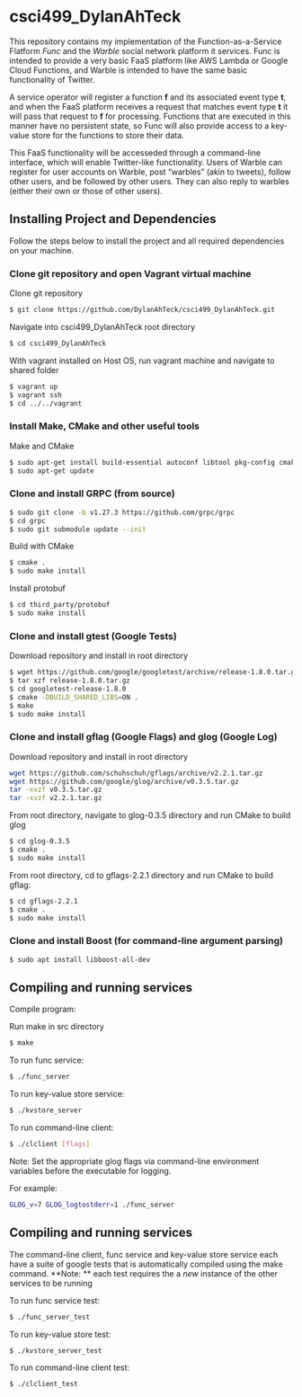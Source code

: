 # csci499_DylanAhTeck

This repository contains my implementation of the Function-as-a-Service Flatform *Func* and the *Warble* social network platform it services. Func is intended to provide a very basic FaaS platform like AWS Lambda or Google Cloud Functions, and Warble is intended to have the same basic functionality of Twitter.

A service operator will register a function **f** and its associated event type **t**, and when the FaaS platform receives a request that matches event type **t** it will pass that request to **f** for processing.  Functions that are executed in this manner have no persistent state, so Func will also provide access to a key-value store for the functions to store their data.

This FaaS functionality will be accesseded through a command-line interface, which will enable Twitter-like functionality.  Users of Warble can register for user accounts on Warble, post “warbles” (akin to tweets), follow other users, and be followed by other users.  They can also reply to warbles (either their own or those of other users).

## Installing Project and Dependencies

Follow the steps below to install the project and all required dependencies on your machine. 

### Clone git repository and open Vagrant virtual machine

Clone git repository
```bash
$ git clone https://github.com/DylanAhTeck/csci499_DylanAhTeck.git
```
Navigate into csci499_DylanAhTeck root directory
```bash
$ cd csci499_DylanAhTeck
```

With vagrant installed on Host OS, run vagrant machine and navigate to shared folder
```bash
$ vagrant up
$ vagrant ssh
$ cd ../../vagrant
```

### Install Make, CMake and other useful tools

Make and CMake
```bash
$ sudo apt-get install build-essential autoconf libtool pkg-config cmake
$ sudo apt-get update
```

### Clone and install GRPC (from source)

```bash
$ sudo git clone -b v1.27.3 https://github.com/grpc/grpc
$ cd grpc
$ sudo git submodule update --init
```

Build with CMake
```bash
$ cmake .
$ sudo make install
```

Install protobuf
```bash
$ cd third_party/protobuf
$ sudo make install
```

### Clone and install gtest (Google Tests)

Download repository and install in root directory

```bash
$ wget https://github.com/google/googletest/archive/release-1.8.0.tar.gz
$ tar xzf release-1.8.0.tar.gz
$ cd googletest-release-1.8.0
$ cmake -DBUILD_SHARED_LIBS=ON .
$ make
$ sudo make install
```

### Clone and install gflag (Google Flags) and glog (Google Log)

Download repository and install in root directory

```bash
wget https://github.com/schuhschuh/gflags/archive/v2.2.1.tar.gz
wget https://github.com/google/glog/archive/v0.3.5.tar.gz
tar -xvzf v0.3.5.tar.gz
tar -xvzf v2.2.1.tar.gz
```

From root directory, navigate to glog-0.3.5 directory and run CMake to build glog

```bash
$ cd glog-0.3.5
$ cmake .
$ sudo make install
```

From root directory, cd to gflags-2.2.1 directory and run CMake to build gflag:

```bash
$ cd gflags-2.2.1
$ cmake .
$ sudo make install
```

### Clone and install Boost (for command-line argument parsing)

```bash
$ sudo apt install libboost-all-dev
```

## Compiling and running services

Compile program:

Run make in src directory
```bash
$ make
```

To run func service:
```bash
$ ./func_server
```

To run key-value store service:
```bash
$ ./kvstore_server
```

To run command-line client:
```bash
$ ./clclient [flags]
```

Note: 
Set the appropriate glog flags via command-line environment variables before the executable for logging. 

For example:
```bash
GLOG_v=7 GLOG_logtostderr=1 ./func_server
```

## Compiling and running services

The command-line client, func service and key-value store service each have a suite of google tests that 
is automatically compiled using the make command. 
**Note: **  each test requires the a *new* instance of the other services to be running

To run func service test:
```bash
$ ./func_server_test
```

To run key-value store test:
```bash
$ ./kvstore_server_test
```

To run command-line client test:
```bash
$ ./clclient_test
```
